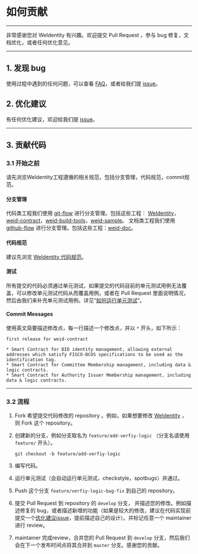 # 如何贡献

---

非常感谢您对 WeIdentity 有兴趣。欢迎提交 Pull Request ，参与 bug 修复，文档优化，或者任何优化意见。

---

## 1. 发现 bug

使用过程中遇到的任何问题，可以查看 [FAQ](https://github.com/WeBankFinTech/weid-doc/blob/master/docs/zh_CN/docs/faq.md)，或者给我们提 [issue](https://github.com/WeBankFinTech/WeIdentity/issues)。

## 2. 优化建议

有任何优化建议，欢迎给我们提 [issue](https://github.com/WeBankFinTech/WeIdentity/issues)。

---

## 3. 贡献代码

### 3.1 开始之前

请先浏览WeIdentity工程遵循的相关规范，包括分支管理，代码规范，commit规范。

#### 分支管理

代码类工程我们使用 [git-flow](https://nvie.com/posts/a-successful-git-branching-model/) 进行分支管理。包括这些工程： [WeIdentity](https://github.com/WeBankFinTech/WeIdentity)，[weid-contract](https://github.com/WeBankFinTech/weid-contract)，[weid-build-tools](https://github.com/WeBankFinTech/weid-build-tools)，[weid-sample](https://github.com/WeBankFinTech/weid-sample)。
文档类工程我们使用 [github-flow](http://scottchacon.com/2011/08/31/github-flow.html) 进行分支管理。包括这些工程：[weid-doc](https://github.com/WeBankFinTech/weid-doc)。

#### 代码规范

建议先浏览 [WeIdentity 代码规范](https://weidentity.readthedocs.io/zh_CN/latest/docs/styleguides/styleguides.html)。

#### 测试

所有提交的代码必须通过单元测试，如果提交的代码目前的单元测试用例无法覆盖，可以修改单元测试代码从而覆盖用例，或者在 Pull Request 里面说明情况，然后由我们来补充单元测试用例。详见“[如何运行单元测试](https://weidentity.readthedocs.io/zh_CN/latest/docs/how-to-run-unit-test.html)”。

#### Commit Messages

使用英文简要描述修改点，每一行描述一个修改点，并以 `*` 开头，如下所示：

```text
first release for weid-contract

* Smart Contract for DID identity management, allowing external
addresses which satisfy FISCO-BCOS specifications to be used as the
identification tag.
* Smart Contract for Committee Membership management, including data &
logic contracts.
* Smart Contract for Authority Issuer Membership management, including
data & logic contracts.
```

---

### 3.2 流程

1. Fork 希望提交代码修改的 repository 。例如，如果想要修改 [WeIdentity](https://github.com/WeBankFinTech/WeIdentity) ，则 Fork 这个 repository。

2. 创建新的分支，例如分支取名为 `feature/add-verfiy-logic` （分支名请使用 `feature/` 开头）。

    ```shell
    git checkout -b feature/add-verfiy-logic
    ```

3. 编写代码。

4. 运行单元测试（会自动运行单元测试，checkstyle，spotbugs）并通过。

5. Push 这个分支 `feature/verfiy-logic-bug-fix` 到自己的 repository。

6. 提交 Pull Request 到 repository 的 `develop` 分支， 并描述您的修改。例如描述修复的 bug，或者描述新增的功能（如果是较大的修改，建议在代码实现前提交一个[优化建议issue](https://github.com/WeBankFinTech/WeIdentity/issues)，提前描述自己的设计）。并标记任意一个 maintainer 进行 review。

7. maintainer 完成review，合并您的 Pull Request 到 `develop` 分支，然后我们会在下一个发布时间点将其合并到 `master` 分支。感谢您的贡献。
